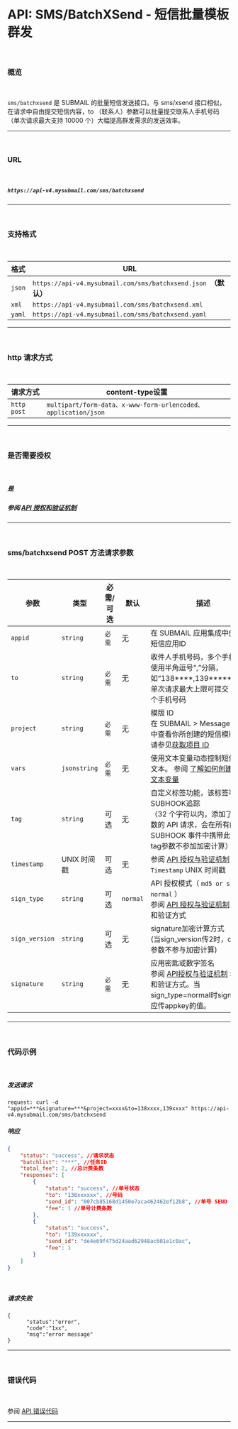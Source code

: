 # API: SMS/BatchXSend - 短信批量模板群发

<br>

### **概览**

<br>

`sms/batchxsend` 是 SUBMAIL 的批量短信发送接口。与 sms/xsend 接口相似，在请求中自由提交短信内容，to （联系人）参数可以批量提交联系人手机号码（单次请求最大支持 10000 个）大幅提高群发需求的发送效率。

------

<br>



### URL

<br>

##### `https://api-v4.mysubmail.com/sms/batchxsend`

------



<br>

###  **支持格式**

<br>

| 格式   | URL                                                          |
| ------ | ------------------------------------------------------------ |
| `json` | `https://api-v4.mysubmail.com/sms/batchxsend.json `**（默认）** |
| `xml`  | `https://api-v4.mysubmail.com/sms/batchxsend.xml`            |
| `yaml` | `https://api-v4.mysubmail.com/sms/batchxsend.yaml`           |

------

<br>

### **http 请求方式**

<br>

| 请求方式    | content-type设置                                             |
| ----------- | ------------------------------------------------------------ |
| `http post` | `multipart/form-data、x-www-form-urlencoded、application/json` |

------

<br>

### **是否需要授权**

<br>

##### 是

#####  参阅 [API 授权和验证机制](https://www.mysubmail.com/documents/VBcbe)

------


<br>

### **sms/batchxsend POST 方法请求参数**

<br>

| 参数           | 类型         | 必需/可选 | 默认     | 描述                                                         |
| -------------- | ------------ | --------- | -------- | ------------------------------------------------------------ |
| `appid`        | `string`     | `必需`    | 无       | 在 SUBMAIL 应用集成中创建的短信应用ID                        |
| `to`           | `string`     | `必需`    | 无       | 收件人手机号码，多个手机号请使用半角逗号“,”分隔，如“138****,139********”。单次请求最大上限可提交 10000 个手机号码 |
| `project`      | `string`     | `必需`    | 无       | 模版 ID<br/>在 SUBMAIL > Message >项目中查看你所创建的短信模版 ID。请参见[获取项目 ID](https://www.mysubmail.com/documents/BfKJ23) |
| `vars`         | `jsonstring` | `必需`    | 无       | 使用文本变量动态控制短信中的文本。 参阅 [了解如何创建和使用文本变量](https://www.mysubmail.com/documents/wlyI31) |
| `tag`          | `string`     | 可选      | 无       | 自定义标签功能，该标签可用作SUBHOOK追踪<br>（32 个字符以内，添加了 tag 参数的 API 请求，会在所有的 SUBHOOK 事件中携带此参数。tag参数不参加加密计算） |
| `timestamp`    | UNIX 时间戳  | 可选      | 无       | 参阅 [API 授权与验证机制](https://www.mysubmail.com/documents/VBcbe)  \>  `Timestamp` UNIX 时间戳 |
| `sign_type`    | `string`     | 可选      | `normal` | API 授权模式（  `md5 or sha1 or normal` ）<br>参阅 [API 授权与验证机制](https://www.mysubmail.com/documents/VBcbe)  \>  授权和验证方式 |
| `sign_version` | `string`     | 可选      | 无       | signature加密计算方式<br>(当sign_version传2时，content参数不参与加密计算) |
| `signature`    | `string`     | `必需`    | 无       | 应用密匙或数字签名<br>参阅 [API授权与验证机制](https://www.mysubmail.com/documents/VBcbe)  \>  授权和验证方式。当sign_type=normal时signature应传appkey的值。 |

#### 

------

<br>

### **代码示例**

<br>

##### 发送请求

```
request: curl -d "appid=***&signature=***&project=xxxx&to=138xxxx,139xxxx" https://api-v4.mysubmail.com/sms/batchxsend
```

##### 响应

```json
{
    "status": "success", //请求状态
    "batchlist": "***", //任务ID
    "total_fee": 2, //总计费条数
    "responses": [
        {
            "status": "success", //单号状态
            "to": "138xxxxxx", //号码
            "send_id": "007cb85168d1450e7aca462462ef12b8", //单号 SEND ID
            "fee": 1 //单号计费条数
        },
        {
            "status": "success",
            "to": "139xxxxxx",
            "send_id": "de4e69f475d24aad62948ac601e1c0ac",
            "fee": 1
        }
    ]
}
```

<br>

##### 请求失败


```
{
      "status":"error",
      "code":"1xx",
      "msg":"error message"
}
```

------

<br>

### **错误代码**

<br>

参阅 [API 错误代码](https://www.mysubmail.com/documents/rK2yh3)

------

